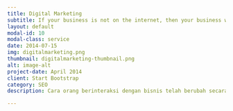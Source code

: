 ```yaml
---
title: Digital Marketing
subtitle: If your business is not on the internet, then your business will be out of business
layout: default
modal-id: 10
modal-class: service
date: 2014-07-15
img: digitalmarketing.png
thumbnail: digitalmarketing-thumbnail.png
alt: image-alt
project-date: April 2014
client: Start Bootstrap
category: SEO
description: Cara orang berinteraksi dengan bisnis telah berubah secara dramatis selama beberapa tahun terakhir dengan munculnya media online. Konsumen menghabiskan banyak waktu secara online, baik untuk kegiatan terkait pekerjaan atau hanya sekedar menghabiskan waktu.<br/><br/>Karena pergeseran perilaku konsumen ini, digital marketing menjadi bagian penting dari strategi keseluruhan perusahaan untuk sukses. Salah satu manfaat utama melakukan digital marketing Anda adalah kemudahan hasil yang bisa dilacak dan diukur kinerjanya. Anda dapat dengan cepat melihat tingkat respons pelanggan dan mengukur keberhasilan kampanye pemasaran Anda secara real-time, memungkinkan Anda merencanakan lebih efektif untuk strategi berikutnya.<br/><br/>Mungkin Anda sudah berhasil dalam bisnis Anda tetapi Anda tahu bahwa ada banyak ruang untuk pertumbuhan. Mengikuti pelatihan bukan hanya tentang memperbaiki masalah atau menghilangkan hambatan. Ini tentang menciptakan kemungkinan baru, memberi Anda strategi yang lebih baik, dan meningkatkan apa yang sudah Anda lakukan. Untuk membantu Anda melakukan hal itu, Erudite Training hadir untuk membantu Anda melakukan implementasi strategi digital marketing yang paling efektif dan sesuai dengan kebutuhan bisnis Anda. Fasilitator Pelatihan digital marketing kami telah mendapatkan sertifikasi internasional dan terbukti berpengalaman membantu banyak perusahaan dengan berbagai latar belakang bidang untuk meningkatkan pertumbuhan bisnis.

---
```


